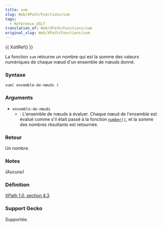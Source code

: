 ```yaml
---
title: sum
slug: Web/XPath/Functions/sum
tags:
  - Référence_XSLT
translation_of: Web/XPath/Functions/sum
original_slug: Web/XPath/Fonctions/sum
---
```

{{ XsltRef() }}

La fonction `sum` retourne un nombre qui est la somme des valeurs numériques de chaque nœud d'un ensemble de nœuds donné.

### Syntaxe

    sum( ensemble-de-nœuds )

### Arguments

- `ensemble-de-nœuds`
  - : L'ensemble de nœuds à évaluer. Chaque nœud de l'ensemble est évalué comme s'il était passé à la fonction [`number()`](fr/XPath/Fonctions/number), et la somme des nombres résultants est retournée.

### Retour

Un nombre.

### Notes

_(Aucune)_

### Définition

[XPath 1.0, section 4.3](http://www.w3.org/TR/xpath#function-sum).

### Support Gecko

Supportée.
